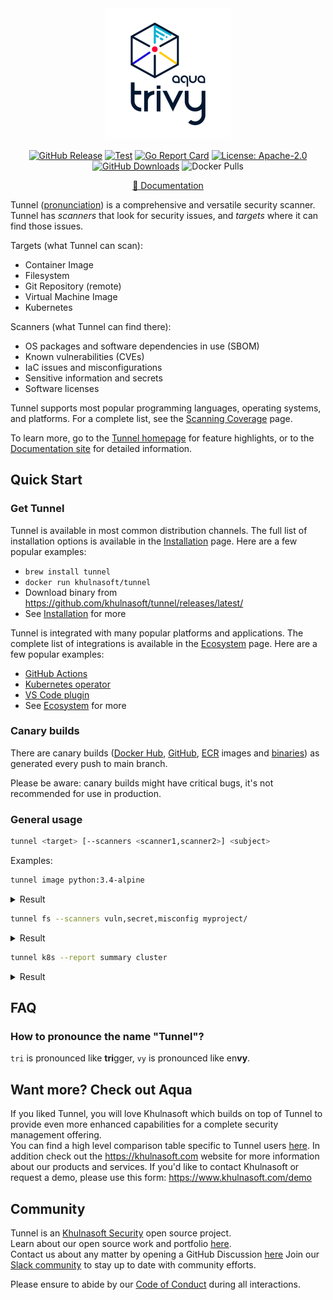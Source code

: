 <div align="center">
<img src="docs/imgs/logo.png" width="200">

[![GitHub Release][release-img]][release]
[![Test][test-img]][test]
[![Go Report Card][go-report-img]][go-report]
[![License: Apache-2.0][license-img]][license]
[![GitHub Downloads][github-downloads-img]][release]
![Docker Pulls][docker-pulls]

[📖 Documentation][docs]
</div>

Tunnel ([pronunciation][pronunciation]) is a comprehensive and versatile security scanner.
Tunnel has *scanners* that look for security issues, and *targets* where it can find those issues.

Targets (what Tunnel can scan):

- Container Image
- Filesystem
- Git Repository (remote)
- Virtual Machine Image
- Kubernetes

Scanners (what Tunnel can find there):

- OS packages and software dependencies in use (SBOM)
- Known vulnerabilities (CVEs)
- IaC issues and misconfigurations
- Sensitive information and secrets
- Software licenses

Tunnel supports most popular programming languages, operating systems, and platforms. For a complete list, see the [Scanning Coverage] page.

To learn more, go to the [Tunnel homepage][homepage] for feature highlights, or to the [Documentation site][docs] for detailed information.

## Quick Start

### Get Tunnel

Tunnel is available in most common distribution channels. The full list of installation options is available in the [Installation] page. Here are a few popular examples:

- `brew install tunnel`
- `docker run khulnasoft/tunnel`
- Download binary from <https://github.com/khulnasoft/tunnel/releases/latest/>
- See [Installation] for more

Tunnel is integrated with many popular platforms and applications. The complete list of integrations is available in the [Ecosystem] page. Here are a few popular examples:

- [GitHub Actions](https://github.com/khulnasoft/tunnel-action)
- [Kubernetes operator](https://github.com/khulnasoft/tunnel-operator)
- [VS Code plugin](https://github.com/khulnasoft/tunnel-vscode-extension)
- See [Ecosystem] for more

### Canary builds
There are canary builds ([Docker Hub](https://hub.docker.com/r/khulnasoft/tunnel/tags?page=1&name=canary), [GitHub](https://github.com/khulnasoft/tunnel/pkgs/container/tunnel/75776514?tag=canary), [ECR](https://gallery.ecr.aws/khulnasoft/tunnel#canary) images and [binaries](https://github.com/khulnasoft/tunnel/actions/workflows/canary.yaml)) as generated every push to main branch.

Please be aware: canary builds might have critical bugs, it's not recommended for use in production.

### General usage

```bash
tunnel <target> [--scanners <scanner1,scanner2>] <subject>
```

Examples:

```bash
tunnel image python:3.4-alpine
```

<details>
<summary>Result</summary>

https://user-images.githubusercontent.com/1161307/171013513-95f18734-233d-45d3-aaf5-d6aec687db0e.mov

</details>

```bash
tunnel fs --scanners vuln,secret,misconfig myproject/
```

<details>
<summary>Result</summary>

https://user-images.githubusercontent.com/1161307/171013917-b1f37810-f434-465c-b01a-22de036bd9b3.mov

</details>

```bash
tunnel k8s --report summary cluster
```

<details>
<summary>Result</summary>

![k8s summary](docs/imgs/tunnel-k8s.png)

</details>

## FAQ

### How to pronounce the name "Tunnel"?

`tri` is pronounced like **tri**gger, `vy` is pronounced like en**vy**.

## Want more? Check out Aqua

If you liked Tunnel, you will love Khulnasoft which builds on top of Tunnel to provide even more enhanced capabilities for a complete security management offering.  
You can find a high level comparison table specific to Tunnel users [here](https://tunnel.dev/latest/commercial/compare/).
In addition check out the <https://khulnasoft.com> website for more information about our products and services.
If you'd like to contact Khulnasoft or request a demo, please use this form: <https://www.khulnasoft.com/demo>

## Community

Tunnel is an [Khulnasoft Security][aquasec] open source project.  
Learn about our open source work and portfolio [here][oss].  
Contact us about any matter by opening a GitHub Discussion [here][discussions]
Join our [Slack community][slack] to stay up to date with community efforts.

Please ensure to abide by our [Code of Conduct][code-of-conduct] during all interactions.

[test]: https://github.com/khulnasoft/tunnel/actions/workflows/test.yaml
[test-img]: https://github.com/khulnasoft/tunnel/actions/workflows/test.yaml/badge.svg
[go-report]: https://goreportcard.com/report/github.com/khulnasoft/tunnel
[go-report-img]: https://goreportcard.com/badge/github.com/khulnasoft/tunnel
[release]: https://github.com/khulnasoft/tunnel/releases
[release-img]: https://img.shields.io/github/release/khulnasoft/tunnel.svg?logo=github
[github-downloads-img]: https://img.shields.io/github/downloads/khulnasoft/tunnel/total?logo=github
[docker-pulls]: https://img.shields.io/docker/pulls/khulnasoft/tunnel?logo=docker&label=docker%20pulls%20%2F%20tunnel
[license]: https://github.com/khulnasoft/tunnel/blob/main/LICENSE
[license-img]: https://img.shields.io/badge/License-Apache%202.0-blue.svg
[homepage]: https://tunnel.dev
[docs]: https://tunnel.dev/tunnel
[pronunciation]: #how-to-pronounce-the-name-tunnel
[slack]: https://slack.khulnasoft.com
[code-of-conduct]: https://github.com/khulnasoft/community/blob/main/CODE_OF_CONDUCT.md

[Installation]:https://tunnel.dev/latest/getting-started/installation/
[Ecosystem]: https://tunnel.dev/latest/ecosystem/
[Scanning Coverage]: https://tunnel.dev/latest/docs/coverage/

[alpine]: https://ariadne.space/2021/06/08/the-vulnerability-remediation-lifecycle-of-alpine-containers/
[rego]: https://www.openpolicyagent.org/docs/latest/#rego
[sigstore]: https://www.sigstore.dev/

[aquasec]: https://khulnasoft.com
[oss]: https://www.khulnasoft.com/products/open-source-projects/
[discussions]: https://github.com/khulnasoft/tunnel/discussions
